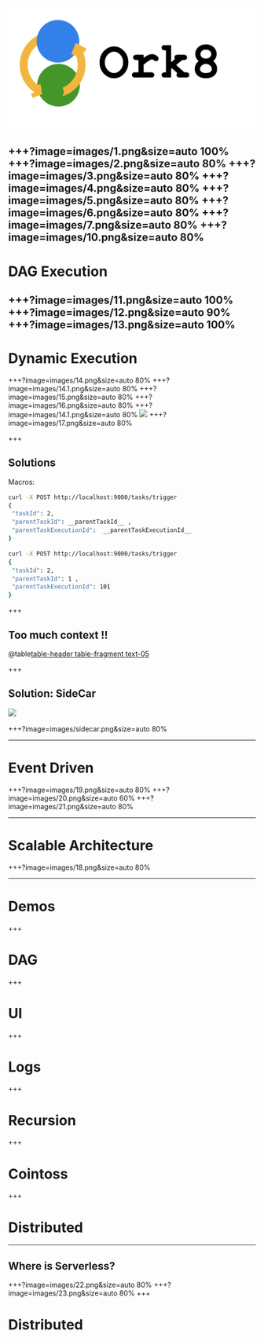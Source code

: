 ![](images/0.png)

+++?image=images/1.png&size=auto 100%
+++?image=images/2.png&size=auto 80%
+++?image=images/3.png&size=auto 80%
+++?image=images/4.png&size=auto 80%
+++?image=images/5.png&size=auto 80%
+++?image=images/6.png&size=auto 80%
+++?image=images/7.png&size=auto 80%
+++?image=images/10.png&size=auto 80%
---
# DAG Execution
+++?image=images/11.png&size=auto 100%
+++?image=images/12.png&size=auto 90%
+++?image=images/13.png&size=auto 100%
---
# Dynamic Execution
+++?image=images/14.png&size=auto 80%
+++?image=images/14.1.png&size=auto 80%
+++?image=images/15.png&size=auto 80%
+++?image=images/16.png&size=auto 80%
+++?image=images/14.1.png&size=auto 80%
![](https://www.uchinavisa.com/image-files/frog-in-a-well.gif.pagespeed.ce.vtdiQpxB2t.gif)
+++?image=images/17.png&size=auto 80%

+++
## Solutions

Macros:
```bash
curl -X POST http://localhost:9000/tasks/trigger
{
 "taskId": 2, 
 "parentTaskId": __parentTaskId__ , 
 "parentTaskExecutionId":  __parentTaskExecutionId__
}
```

```bash
curl -X POST http://localhost:9000/tasks/trigger
{
 "taskId": 2, 
 "parentTaskId": 1 , 
 "parentTaskExecutionId": 101
}
```

+++
## Too much context !!
@table[table-header table-fragment text-05](tables/macros.csv)

+++ 
## Solution: SideCar
![](https://media.giphy.com/media/l3vR9paUkdrl9GxUc/source.gif)

+++?image=images/sidecar.png&size=auto 80%

---
# Event Driven
+++?image=images/19.png&size=auto 80%
+++?image=images/20.png&size=auto 60%
+++?image=images/21.png&size=auto 80%

--- 
# Scalable Architecture
+++?image=images/18.png&size=auto 80%

--- 
# Demos
+++
# DAG
+++ 
# UI
+++
# Logs 
+++
# Recursion
+++
# Cointoss
+++
# Distributed

---
## Where is Serverless?
+++?image=images/22.png&size=auto 80%
+++?image=images/23.png&size=auto 80%
+++
# Distributed
